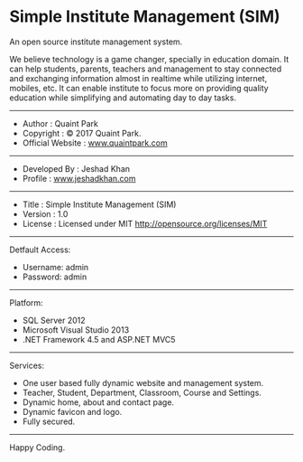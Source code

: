 # Simple Institute Management (SIM)
An open source institute management system.

We believe technology is a game changer, specially in education domain. It can help students, parents, teachers and management to stay connected and exchanging information almost in realtime while utilizing internet, mobiles, etc. It can enable institute to focus more on providing quality education while simplifying and automating day to day tasks.

<hr />

 * Author               : Quaint Park
 * Copyright            : © 2017 Quaint Park.
 * Official Website     : www.quaintpark.com
 ------------------------------------------------------------------------------
 * Developed By         : Jeshad Khan
 * Profile              : www.jeshadkhan.com
 ------------------------------------------------------------------------------
 * Title                : Simple Institute Management (SIM)
 * Version              : 1.0
 * License              : Licensed under MIT <http://opensource.org/licenses/MIT>

<hr />

Detfault Access:
 - Username: admin
 - Password: admin

<hr />

Platform:
 - SQL Server 2012
 - Microsoft Visual Studio 2013
 - .NET Framework 4.5 and ASP.NET MVC5

<hr />

Services:
 - One user based fully dynamic website and management system.
 - Teacher, Student, Department, Classroom, Course and Settings.
 - Dynamic home, about and contact page.
 - Dynamic favicon and logo.
 - Fully secured.

<hr />

Happy Coding.
